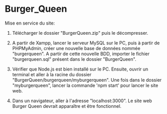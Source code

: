 # Burger_Queen

Mise en service du site:

1. Télécharger le dossier "BurgerQueen.zip" puis le décompresser.

2. A partir de Xampp, lancer le serveur MySQL sur le PC, puis à partir de PHPMyAdmin, créer une nouvelle base de données nommée "burgerqueen". A partir de cette nouvelle BDD, importer le fichier "burgerqueen.sql" présent dans le dossier "BurgerQueen".

3. Vérifier que Node.js est bien installé sur le PC. Ensuite, ouvrir un terminal et aller à la racine du dossier "BurgerQueen/burgerqueen/myburgerqueen". Une fois dans le dossier "myburgerqueen", lancer la commande 'npm start' pour lancer le site web.

4. Dans un navigateur, aller à l'adresse "localhost:3000". Le site web Burger Queen devrait apparaître et être fonctionnel.
